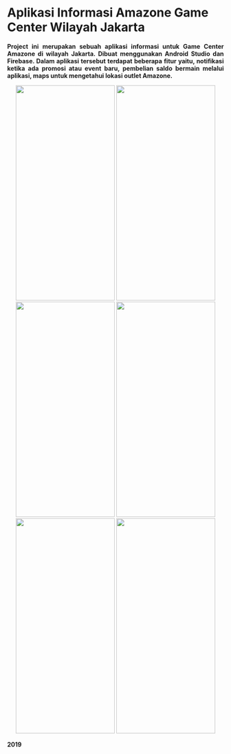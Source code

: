 # Aplikasi Informasi Amazone Game Center Wilayah Jakarta

<p align="justify">
<b>
Project ini merupakan sebuah aplikasi informasi untuk Game Center Amazone di wilayah Jakarta. Dibuat menggunakan Android Studio dan Firebase. Dalam aplikasi tersebut terdapat beberapa fitur yaitu,
notifikasi ketika ada promosi atau event baru, pembelian saldo bermain melalui aplikasi, maps untuk mengetahui lokasi outlet Amazone.</b></p>


<p align="center">
<img border="none" height="500" width="230" src="https://user-images.githubusercontent.com/39307408/76276830-8949ac00-62b9-11ea-9c9e-c1e438cb6e2a.jpg" />
<img border="none" height="500" width="230" src="https://user-images.githubusercontent.com/39307408/76276838-9070ba00-62b9-11ea-9681-0a4541656b41.jpg" />
<img border="none" height="500" width="230" src="https://user-images.githubusercontent.com/39307408/76276844-94044100-62b9-11ea-8c1f-3531aa6e88e7.jpg" />
<img border="none" height="500" width="230" src="https://user-images.githubusercontent.com/39307408/76276850-96ff3180-62b9-11ea-80b4-a5140757e6ae.jpg" />
<img border="none" height="500" width="230" src="https://user-images.githubusercontent.com/39307408/76276857-9b2b4f00-62b9-11ea-832e-ad5b12c45a4c.jpg" />
<img border="none" height="500" width="230" src="https://user-images.githubusercontent.com/39307408/76277312-f873d000-62ba-11ea-91f1-e0196de80476.jpg" />
</p>

<b> 2019 <b>
